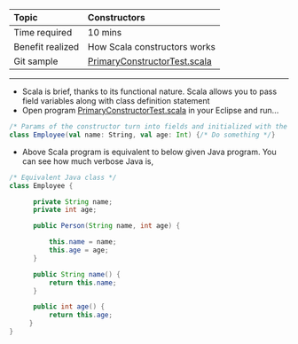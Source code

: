 | Topic | Constructors |
| :--- | :--- |
| Time required | 10 mins |
| Benefit realized | How Scala constructors works |
| Git sample | [PrimaryConstructorTest.scala](https://github.com/inbravo/scala-src/blob/master/src/main/scala/com/inbravo/lang/PrimaryConstructorTest.scala) |

---

* Scala is brief, thanks to its functional nature. Scala allows you to pass field variables along with class definition statement
* Open program [PrimaryConstructorTest.scala](https://github.com/inbravo/scala-src/blob/master/src/main/scala/com/inbravo/lang/PrimaryConstructorTest.scala) in your Eclipse and run...

```scala
/* Params of the constructor turn into fields and initialized with the construction parameters */
class Employee(val name: String, val age: Int) {/* Do something */}
```

* Above Scala program is equivalent to below given Java program. You can see how much verbose Java is,

```java
/* Equivalent Java class */
class Employee { 

      private String name;
      private int age;

      public Person(String name, int age) {

          this.name = name;
          this.age = age;
      }

      public String name() { 
          return this.name; 
      }

      public int age() { 
          return this.age; 
     }
}
```




